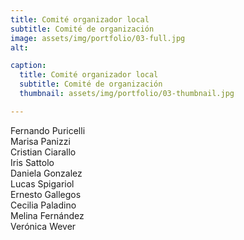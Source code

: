 ```yaml
---
title: Comité organizador local
subtitle: Comité de organización
image: assets/img/portfolio/03-full.jpg
alt: 

caption:
  title: Comité organizador local
  subtitle: Comité de organización
  thumbnail: assets/img/portfolio/03-thumbnail.jpg

---
```

Fernando Puricelli  
Marisa Panizzi  
Cristian Ciarallo  
Iris Sattolo  
Daniela Gonzalez  
Lucas Spigariol  
Ernesto Gallegos  
Cecilia Paladino  
Melina Fernández  
Verónica Wever  
 
